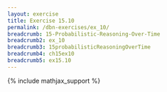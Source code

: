 ```yaml
---
layout: exercise
title: Exercise 15.10
permalink: /dbn-exercises/ex_10/
breadcrumb: 15-Probabilistic-Reasoning-Over-Time
breadcrumb2: ex_10
breadcrumb3: 15probabilisticReasoningOverTime
breadcrumb4: ch15ex10
breadcrumb5: ex15.10
---
```


{% include mathjax_support %}



